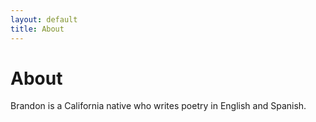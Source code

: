 ```yaml
---
layout: default
title: About
---
```


<div class="about-container">
  <h1>About</h1>
  
  <div class="bio">
    <p>Brandon is a California native who writes poetry in English and Spanish.</p>
  </div>
</div>
